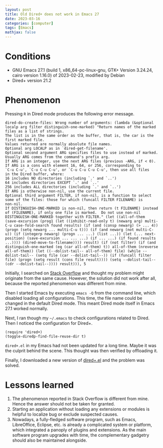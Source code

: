 ```yaml
---
layout: post
title: Old Dired+ does not work in Emacs 27
date: 2023-03-16
categories: [computer]
tags: [Emacs]
mathjax: false
---
```


# Conditions

-   GNU Emacs 27.1 (build 1, x86\_64-pc-linux-gnu, GTK+ Version 3.24.24, cairo version 1.16.0) of 2023-02-23, modified by Debian
-   Dired+ version 21.2

# Phenomenon

Pressing `R` in Dired mode produces the following error message.

```text
dired-do-create-files: Wrong number of arguments: (lambda (&optional localp arg filter distinguish-one-marked) "Return names of the marked files as a list of strings.
The list is in the same order as the buffer, that is, the car is the
first marked file.
Values returned are normally absolute file names.
Optional arg LOCALP as in `dired-get-filename'.
Optional second argument ARG specifies files to use instead of marked.
Usually ARG comes from the command's prefix arg.
If ARG is an integer, use the next ARG files (previous -ARG, if < 0).
If ARG is a cons with element 16, 64, or 256, corresponding to
`C-u C-u', `C-u C-u C-u', or `C-u C-u C-u C-u', then use all files
in the Dired buffer, where:
16 includes NO directories (including `.' and `..')
64 includes directories EXCEPT `.' and `..'
256 includes ALL directories (including `.' and `..')
If ARG is otherwise non-nil, use the current file.
Optional third argument FILTER, if non-nil, is a function to select
some of the files: those for which (funcall FILTER FILENAME) is
non-nil.
If DISTINGUISH-ONE-MARKED is non-nil, then return (t FILENAME) instead
of (FILENAME), if only one file is marked.  Do not use non-nil
DISTINGUISH-ONE-MARKED together with FILTER." (let ((all-of-them (save-excursion (prog1 (let ((inhibit-read-only t) (newarg arg) multi-C-u case-fold-search found results) (if (and (consp newarg) (> ... 4)) (progn (setq newarg ... multi-C-u t))) (if (and newarg (not multi-C-u)) (if (integerp newarg) (progn ... ...) (list ...)) (let (... next-position) (save-excursion ... ... ...) (if ... ...) (if found results ...)))) (dired-move-to-filename)))) result) (if (not filter) (if (and distinguish-one-marked (eq (car all-of-them) t)) all-of-them (nreverse all-of-them)) (let ((--dolist-tail-- all-of-them) file) (while --dolist-tail-- (setq file (car --dolist-tail--)) (if (funcall filter file) (progn (setq result (cons file result)))) (setq --dolist-tail-- (cdr --dolist-tail--)))) result))), 5
```

Initially, I searched on [Stack Overflow](https://stackoverflow.com/a/52067576) and thought my problem might originate from the same cause. However, the solution did not work after all, because the reported phenomenon was different from mine.

Then I started Emacs by executing `emacs -Q` from the command line, which disabled loading all configurations. This time, the file name could be changed in the default Dired mode. This meant Dired mode itself in Emacs 27.1 worked normally.

Next, I ran though my `~/.emacs` to check configurations related to Dired. Then I noticed the configuration for Dired+.

```emacs-lisp
(require 'dired+)
(toggle-diredp-find-file-reuse-dir t)
```

`dired+.el` in my Emacs had not been updated for a long time. Maybe it was the culprit behind the scene. This thought was then verified by offloading it.

Finally, I downloaded a new version of [dired+.el](https://www.emacswiki.org/emacs/download/dired%2b.el) and the problem was solved.

# Lessons learned

1.  The phenomenon reported in Stack Overflow is different from mine. Hence the answer should not be taken for granted.
2.  Starting an application without loading any extensions or modules is helpful to localize bug or exclude suspected causes.
3.  Nowadays, a fully-fledged software program, such as Emacs, LibreOffice, Eclipse, etc. is already a complicated system or platform, which integrated a panoply of plugins and extensions. As the main software program upgrades with time, the complementary gadgetry should also be maintained alongside.
